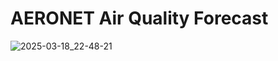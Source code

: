 # AERONET Air Quality Forecast

![2025-03-18_22-48-21](https://github.com/user-attachments/assets/1471d2f3-d72d-4f98-84ad-d8bb02884235)

